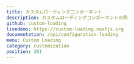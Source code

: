 ```yaml
---
title: カスタムローディングコンポーネント
description: カスタムローディングコンポーネントの例
github: custom-loading
livedemo: https://custom-loading.nuxtjs.org
documentation: /api/configuration-loading
menu: Custom Loading
category: customization
position: 201
---
```


